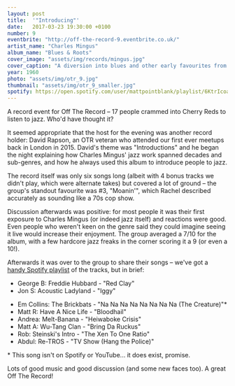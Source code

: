 ```yaml
---
layout: post
title:  '"Introducing"'
date:   2017-03-23 19:30:00 +0100
number: 9
eventbrite: "http://off-the-record-9.eventbrite.co.uk/"
artist_name: "Charles Mingus"
album_name: "Blues & Roots"
cover_image: "assets/img/records/mingus.jpg"
cover_caption: "A diversion into blues and other early favourites from jazz legend Mingus"
year: 1960
photo: "assets/img/otr_9.jpg"
thumbnail: "assets/img/otr_9_smaller.jpg"
spotify: https://open.spotify.com/user/mattpointblank/playlist/6KtrIcoaPpNNDvSUGAiZTe
---
```


A record event for Off The Record – 17 people crammed into Cherry Reds to listen to jazz. Who'd have thought it?
                
It seemed appropriate that the host for the evening was another record holder: David Rapson, an OTR veteran who attended our first ever meetups back in London in 2015. David's theme was "Introductions" and he began the night explaining how Charles Mingus' jazz work spanned decades and sub-genres, and how he always used this album to introduce people to jazz.
                
The record itself was only six songs long (albeit with 4 bonus tracks we didn't play, which were alternate takes) but covered a lot of ground &ndash; the group's standout favourite was #3, "Moanin'", which Rachel described accurately as sounding like a 70s cop show.
                
Discussion afterwards was positive: for most people it was their first exposure to Charles Mingus (or indeed jazz itself) and reactions were good. Even people who weren't keen on the genre said they could imagine seeing it live would increase their enjoyment. The group averaged a 7/10 for the album, with a few hardcore jazz freaks in the corner scoring it a 9 (or even a 10!).
                
Afterwards it was over to the group to share their songs &ndash; we've got a [handy Spotify playlist](https://open.spotify.com/user/mattpointblank/playlist/6KtrIcoaPpNNDvSUGAiZTe) of the tracks, but in brief:

- George B: Freddie Hubbard - "Red Clay"
- Jon S: Acoustic Ladyland - "Iggy"
* Em Collins: The Brickbats - "Na Na Na Na Na Na Na Na (The Creature)"*
* Matt R: Have A Nice Life - "Bloodhail"
* Andrea: Melt-Banana - "Heiwaboke Crisis"
* Matt A: Wu-Tang Clan - "Bring Da Ruckus"
* Rob: Steinski's Intro - "The Xen To One Ratio"
* Abdul: Re-TROS - "TV Show (Hang the Police)"
                
\* This song isn't on Spotify or YouTube... it does exist, promise.
                
Lots of good music and good discussion (and some new faces too). A great Off The Record!
